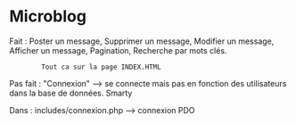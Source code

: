 # Microblog
Fait :
    Poster un message,
    Supprimer un message,
    Modifier un message,
    Afficher un message,
    Pagination,
    Recherche par mots clés.

            Tout ca sur la page INDEX.HTML



Pas fait : 
 "Connexion" --> se connecte mais pas en fonction des utilisateurs dans la base de données.
 Smarty
 
 
 
 
 
Dans : includes/connexion.php --> connexion PDO
